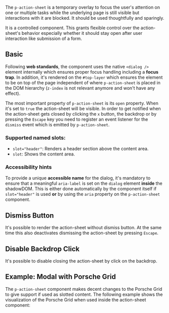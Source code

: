 <ComponentHeading name="Action Sheet"></ComponentHeading>

The `p-action-sheet` is a temporary overlay to focus the user's attention on one or multiple tasks while the underlying
page is still visible but interactions with it are blocked. It should be used thoughtfully and sparingly.

It is a controlled component. This grants flexible control over the action-sheet's behavior especially whether it should
stay open after user interaction like submission of a form.

<TableOfContents></TableOfContents>

## Basic

Following **web standards**, the component uses the native `<dialog />` element internally which ensures proper focus
handling including a **focus trap**. In addition, it's rendered on the `#top-layer` which ensures the element to be on
top of the page independent of where `p-action-sheet` is placed in the DOM hierarchy (`z-index` is not relevant anymore
and won't have any effect).

The most important property of `p-action-sheet` is its `open` property. When it's set to `true` the action-sheet will be
visible. In order to get notified when the action-sheet gets closed by clicking the `x` button, the backdrop or by
pressing the `Escape` key you need to register an event listener for the `dismiss` event which is emitted by
`p-action-sheet`.

### Supported named slots:

- `slot="header"`: Renders a header section above the content area.
- `slot`: Shows the content area.

<Playground :frameworkMarkup="codeSamples" :markup="codeSamples['vanilla-js']" :config="config"></Playground>

### <A11yIcon></A11yIcon> Accessibility hints

To provide a unique **accessible name** for the dialog, it's mandatory to ensure that a meaningful `aria-label` is set
on the `dialog` element **inside** the shadowDOM. This is either done automatically by the component itself if
`slot="header"` is used **or** by using the `aria` property on the `p-action-sheet` component.

## Dismiss Button

It's possible to render the action-sheet without dismiss button. At the same time this also deactivates dismissing the
action-sheet by pressing `Escape`.

<Playground :markup="dismissButtonMarkup" :config="config"></Playground>

## Disable Backdrop Click

It's possible to disable closing the action-sheet by click on the backdrop.

<Playground :markup="disableBackdropClickMarkup" :config="config"></Playground>

## Example: Modal with Porsche Grid

The `p-action-sheet` component makes decent changes to the Porsche Grid to give support if used as slotted content. The
following example shows the visualization of the Porsche Grid when used inside the action-sheet component:

<template>
  <div class="playground">
    <div class="demo">
      <p-button type="button" aria="{ 'aria-haspopup': 'dialog' }" :theme="this.$store.getters.storefrontTheme">Open Action Sheet</p-button>
      <p-action-sheet open="false">
        <p-heading slot="header" size="large" tag="h2">Some Heading</p-heading>
        <ExampleStylesGrid :visualizeGrid="true"/>
        <p-button-group slot="footer">
          <p-button>Accept</p-button>
          <p-button type="button" variant="secondary">Deny</p-button>
        </p-button-group>
      </p-action-sheet>
    </div>
  </div>
</template>

<script lang="ts">
import Vue from 'vue';
import Component from 'vue-class-component';
import { getActionSheetCodeSamples } from '@porsche-design-system/shared';
import ExampleStylesGrid from '@/pages/patterns/styles/example-grid.vue';

@Component({
  components: {
    ExampleStylesGrid
  },
})
export default class Code extends Vue {
  config = { themeable: true };
  actionSheets = [];
  codeSamples = getActionSheetCodeSamples();

  mounted() {
    this.registerEvents();
  }

  updated() {
    /* event handling is registered again on every update since markup is changing and references are lost */
    this.registerEvents();
  }

  registerEvents() {
    this.actionSheets = this.$el.querySelectorAll('.playground .demo > p-action-sheet');
    this.actionSheets.forEach((actionSheet, index) => actionSheet.addEventListener('dismiss', () => this.dismissActionSheet(index)));
    this.$el.querySelectorAll('.playground .demo > p-button').forEach((btn, index) => btn.addEventListener('click', () => this.openActionSheet(index)));
  }

  openActionSheet(index: number): void {
    this.actionSheets[index].open = true;
  }

  dismissActionSheet(index: number): void {
    this.actionSheets[index].open = false;
  }

  dismissButtonMarkup =
    `<p-button type="button" aria="{ 'aria-haspopup': 'dialog' }">Open Action Sheet</p-button>
<p-action-sheet dismiss-button="false" open="false" aria="{ 'aria-label': 'Some Label' }">
  <p-text>Some Content</p-text>
</p-action-sheet>`;

  disableBackdropClickMarkup =
    `<p-button type="button" aria="{ 'aria-haspopup': 'dialog' }">Open Action Sheet</p-button>
<p-action-sheet disable-backdrop-click="true" open="false" aria="{ 'aria-label': 'Some Label' }">
  <p-text>Some Content</p-text>
</p-action-sheet>`;
}
</script>
